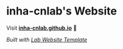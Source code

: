 
# inha-cnlab's Website

Visit **[inha-cnlab.github.io](https://inha-cnlab.github.io)** 🚀

_Built with [Lab Website Template](https://greene-lab.gitbook.io/lab-website-template-docs)_

